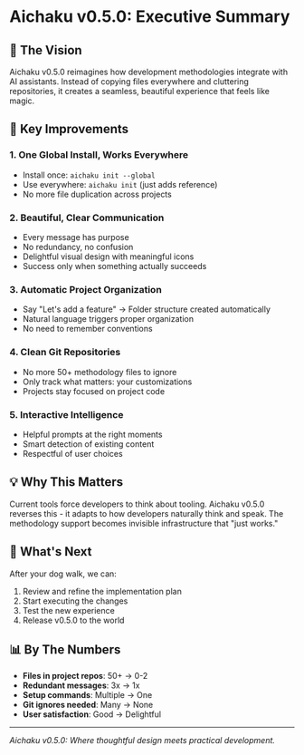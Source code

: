 # Aichaku v0.5.0: Executive Summary

## 🎯 The Vision

Aichaku v0.5.0 reimagines how development methodologies integrate with AI
assistants. Instead of copying files everywhere and cluttering repositories, it
creates a seamless, beautiful experience that feels like magic.

## 🔑 Key Improvements

### 1. **One Global Install, Works Everywhere**

- Install once: `aichaku init --global`
- Use everywhere: `aichaku init` (just adds reference)
- No more file duplication across projects

### 2. **Beautiful, Clear Communication**

- Every message has purpose
- No redundancy, no confusion
- Delightful visual design with meaningful icons
- Success only when something actually succeeds

### 3. **Automatic Project Organization**

- Say "Let's add a feature" → Folder structure created automatically
- Natural language triggers proper organization
- No need to remember conventions

### 4. **Clean Git Repositories**

- No more 50+ methodology files to ignore
- Only track what matters: your customizations
- Projects stay focused on project code

### 5. **Interactive Intelligence**

- Helpful prompts at the right moments
- Smart detection of existing content
- Respectful of user choices

## 💡 Why This Matters

Current tools force developers to think about tooling. Aichaku v0.5.0 reverses
this - it adapts to how developers naturally think and speak. The methodology
support becomes invisible infrastructure that "just works."

## 🚀 What's Next

After your dog walk, we can:

1. Review and refine the implementation plan
2. Start executing the changes
3. Test the new experience
4. Release v0.5.0 to the world

## 📊 By The Numbers

- **Files in project repos**: 50+ → 0-2
- **Redundant messages**: 3x → 1x
- **Setup commands**: Multiple → One
- **Git ignores needed**: Many → None
- **User satisfaction**: Good → Delightful

---

_Aichaku v0.5.0: Where thoughtful design meets practical development._
